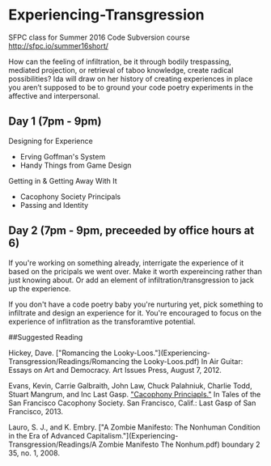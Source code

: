 # Experiencing-Transgression
SFPC class for Summer 2016 Code Subversion course
http://sfpc.io/summer16short/

How can the feeling of infiltration, be it through bodily trespassing, mediated projection, or retrieval of taboo knowledge, create radical possibilities? Ida will draw on her history of creating experiences in place you aren’t supposed to be to ground your code poetry experiments in the affective and interpersonal.

## Day 1 (7pm - 9pm)

Designing for Experience
- Erving Goffman's System
- Handy Things from Game Design

Getting in & Getting Away With It
- Cacophony Society Principals
- Passing and Identity


## Day 2 (7pm - 9pm, preceeded by office hours at 6)

If you're working on something already, interrigate the experience of it based on the pricipals we went over. Make it worth expereincing rather than just knowing about. Or add an element of infiltration/transgression to jack up the experience. 

If you don't have a code poetry baby you're nurturing yet, pick something to infiltrate and design an experience for it. You're encouraged to focus on the experience of inflitration as the transforamtive potential.

##Suggested Reading

Hickey, Dave. ["Romancing the Looky-Loos."](Experiencing-Transgression/Readings/Romancing the Looky-Loos.pdf) In Air Guitar: Essays on Art and Democracy. Art Issues Press, August 7, 2012. 

Evans, Kevin, Carrie Galbraith, John Law, Chuck Palahniuk, Charlie Todd, Stuart Mangrum, and Inc Last Gasp. ["Cacophony Princiapls."](Experiencing-Transgression/Readings/CacophonyPrincipals.pdf) In Tales of the San Francisco Cacophony Society. San Francisco, Calif.: Last Gasp of San Francisco, 2013. 

Lauro, S. J., and K. Embry. ["A Zombie Manifesto: The Nonhuman Condition in the Era of Advanced Capitalism."](Experiencing-Transgression/Readings/A Zombie Manifesto The Nonhum.pdf) boundary 2 35, no. 1, 2008. 




